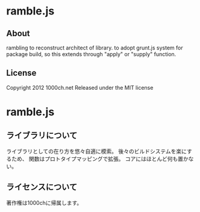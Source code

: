 ramble.js
======

About
------
rambling to reconstruct architect of library.
to adopt grunt.js system for package build,
so this extends through "apply" or "supply" function.

License
------
Copyright 2012 1000ch.net
Released under the MIT license

ramble.js
======

ライブラリについて
------
ライブラリとしての在り方を悠々自適に模索。
後々のビルドシステムを楽にするため、
関数はプロトタイプマッピングで拡張。
コアにはほとんど何も置かない。

ライセンスについて
------
著作権は1000chに帰属します。